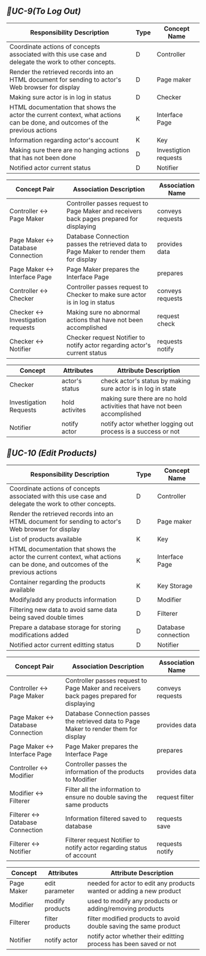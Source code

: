 ## _🍓UC-9(To Log Out)_

Responsibility Description | Type | Concept Name
-------------------------- | ---- | ------------
Coordinate actions of concepts associated with this use case and delegate the work to other concepts. | D | Controller
Render the retrieved records into an HTML document for sending to actor's Web browser for display | D | Page maker
Making sure actor is in log in status | D | Checker 
HTML documentation that shows the actor the current context, what actions can be done, and outcomes of the previous actions | K | Interface Page
Information regarding actor's account | K | Key 
Making sure there are no hanging actions that has not been done | D | Investigtion requests
Notified actor current status | D | Notifier

Concept Pair | Association Description | Association Name
------------ | ----------------------- | ----------------
Controller <-> Page Maker | Controller passes request to Page Maker and receivers back pages prepared for displaying | conveys requests
Page Maker <-> Database Connection | Database Connection passes the retrieved data to Page Maker to render them for display | provides data
Page Maker <-> Interface Page | Page Maker prepares the Interface Page | prepares
Controller <-> Checker | Controller passes request to Checker to make sure actor is in log in status | conveys requests
Checker <-> Investigation requests | Making sure no abnormal actions that have not been accomplished | request check 
Checker <-> Notifier | Checker request Notifier to notify actor regarding actor's current status | requests notify 

Concept | Attributes | Attribute Description 
------- | ---------- | ---------------------
Checker | actor's status | check actor's status by making sure actor is in log in state 
Investigation Requests | hold activites | making sure there are no hold activities that have not been accomplished
Notifier | notify actor | notify actor whether logging out process is a success or not 

## _🍓UC-10 (Edit Products)_

Responsibility Description | Type | Concept Name
-------------------------- | ---- | ------------
Coordinate actions of concepts associated with this use case and delegate the work to other concepts. | D | Controller
Render the retrieved records into an HTML document for sending to actor's Web browser for display | D | Page maker
List of products available | K | Key
HTML documentation that shows the actor the current context, what actions can be done, and outcomes of the previous actions | K | Interface Page
Container regarding the products available | K | Key Storage
Modify/add any products information | D | Modifier 
Filtering new data to avoid same data being saved double times | D | Filterer
Prepare a database storage for storing modifications added | D | Database connection
Notified actor current editting status | D | Notifier

Concept Pair | Association Description | Association Name
------------ | ----------------------- | ----------------
Controller <-> Page Maker | Controller passes request to Page Maker and receivers back pages prepared for displaying | conveys requests
Page Maker <-> Database Connection | Database Connection passes the retrieved data to Page Maker to render them for display | provides data
Page Maker <-> Interface Page | Page Maker prepares the Interface Page | prepares
Controller <-> Modifier | Controller passes the information of the products to Modifier | provides data
Modifier <-> Filterer | Filter all the information to ensure no double saving the same products | request filter
Filterer <-> Database Connection | Information filtered saved to database | requests save
Filterer <-> Notifier | Filterer request Notifier to notify actor regarding status of account | requests notify 

Concept | Attributes | Attribute Description 
------- | ---------- | ---------------------
Page Maker | edit parameter | needed for actor to edit any products wanted or adding a new product
Modifier | modify products | used to modify any products or adding/removing products
Filterer | filter products | filter modified products to avoid double saving the same product
Notifier | notify actor | notify actor whether their editting process has been saved or not 
